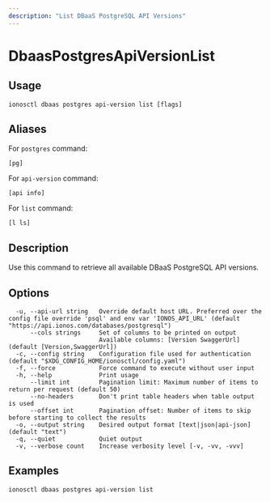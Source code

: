 ```yaml
---
description: "List DBaaS PostgreSQL API Versions"
---
```


# DbaasPostgresApiVersionList

## Usage

```text
ionosctl dbaas postgres api-version list [flags]
```

## Aliases

For `postgres` command:

```text
[pg]
```

For `api-version` command:

```text
[api info]
```

For `list` command:

```text
[l ls]
```

## Description

Use this command to retrieve all available DBaaS PostgreSQL API versions.

## Options

```text
  -u, --api-url string   Override default host URL. Preferred over the config file override 'psql' and env var 'IONOS_API_URL' (default "https://api.ionos.com/databases/postgresql")
      --cols strings     Set of columns to be printed on output 
                         Available columns: [Version SwaggerUrl] (default [Version,SwaggerUrl])
  -c, --config string    Configuration file used for authentication (default "$XDG_CONFIG_HOME/ionosctl/config.yaml")
  -f, --force            Force command to execute without user input
  -h, --help             Print usage
      --limit int        Pagination limit: Maximum number of items to return per request (default 50)
      --no-headers       Don't print table headers when table output is used
      --offset int       Pagination offset: Number of items to skip before starting to collect the results
  -o, --output string    Desired output format [text|json|api-json] (default "text")
  -q, --quiet            Quiet output
  -v, --verbose count    Increase verbosity level [-v, -vv, -vvv]
```

## Examples

```text
ionosctl dbaas postgres api-version list
```

